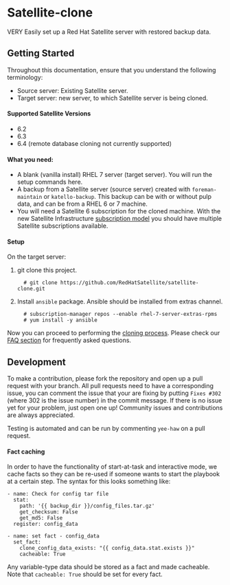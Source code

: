 # Satellite-clone

VERY Easily set up a Red Hat Satellite server with restored backup data.

## Getting Started
Throughout this documentation, ensure that you understand the following terminology:
- Source server: Existing Satellite server.
- Target server: new server, to which Satellite server is being cloned.

#### Supported Satellite Versions ####
- 6.2
- 6.3
- 6.4 (remote database cloning not currently supported)

#### What you need: ####
  - A blank (vanilla install) RHEL 7 server (target server). You will run the setup commands here.
  - A backup from a Satellite server (source server) created with `foreman-maintain` or `katello-backup`. This backup can be with or without pulp data, and can be from a RHEL 6 or 7 machine.
  - You will need a Satellite 6 subscription for the cloned machine. With the new Satellite Infrastructure [subscription model](https://access.redhat.com/solutions/3382781) you should have multiple Satellite subscriptions available.

#### Setup ####

On the target server:

1. git clone this project.
   ```console
     # git clone https://github.com/RedHatSatellite/satellite-clone.git
   ```

2. Install `ansible` package.  Ansible should be installed from extras channel.
   ```console
     # subscription-manager repos --enable rhel-7-server-extras-rpms
     # yum install -y ansible
   ```

Now you can proceed to performing the [cloning process](docs/satellite-clone.md). Please check our [FAQ section](docs/faqs.md) for frequently asked questions.

## Development ##

To make a contribution, please fork the repository and open up a pull request with your branch. All pull requests need to have a corresponding issue, you can comment the issue that your are fixing by putting `Fixes #302` (where 302 is the issue number) in the commit message. If there is no issue yet for your problem, just open one up! Community issues and contributions are always appreciated.

Testing is automated and can be run by commenting `yee-haw` on a pull request.

#### Fact caching ####
In order to have the functionality of start-at-task and interactive mode, we cache facts so they can be re-used if someone wants to start the playbook at a certain step. The syntax for this looks something like:
```
- name: Check for config tar file
  stat:
    path: '{{ backup_dir }}/config_files.tar.gz'
    get_checksum: False
    get_md5: False
  register: config_data

- name: set fact - config_data
  set_fact:
    clone_config_data_exists: "{{ config_data.stat.exists }}"
    cacheable: True
```
Any variable-type data should be stored as a fact and made cacheable. Note that `cacheable: True` should be set for every fact.
